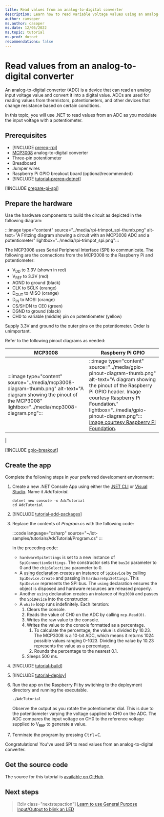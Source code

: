 ```yaml
---
title: Read values from an analog-to-digital converter
description: Learn how to read variable voltage values using an analog-to-digital converter.
author: camsoper
ms.author: casoper
ms.date: 12/05/2022
ms.topic: tutorial
ms.prod: dotnet
recommendations: false
---
```

<!--markdownlint-disable DOCSMD011 -->
# Read values from an analog-to-digital converter

An analog-to-digital converter (ADC) is a device that can read an analog input voltage value and convert it into a digital value. ADCs are used for reading values from thermistors, potentiometers, and other devices that change resistance based on certain conditions.

In this topic, you will use .NET to read values from an ADC as you modulate the input voltage with a potentiometer.

## Prerequisites

- [!INCLUDE [prereq-rpi](../includes/prereq-rpi.md)]
- [MCP3008](https://www.microchip.com/wwwproducts/MCP3008) analog-to-digital converter
- Three-pin potentiometer
- Breadboard
- Jumper wires
- Raspberry Pi GPIO breakout board (optional/recommended)
- [!INCLUDE [tutorial-prereq-dotnet](../includes/tutorial-prereq-dotnet.md)]

[!INCLUDE [prepare-pi-spi](../includes/prepare-pi-spi.md)]

## Prepare the hardware

Use the hardware components to build the circuit as depicted in the following diagram:

:::image type="content" source="../media/rpi-trimpot_spi-thumb.png" alt-text="A Fritzing diagram showing a circuit with an MCP3008 ADC and a potentiometer" lightbox="../media/rpi-trimpot_spi.png":::

The MCP3008 uses Serial Peripheral Interface (SPI) to communicate. The following are the connections from the MCP3008 to the Raspberry Pi and potentiometer:

- V<sub>DD</sub> to 3.3V (shown in red)
- V<sub>REF</sub> to 3.3V (red)
- AGND to ground (black)
- CLK to SCLK (orange)
- D<sub>OUT</sub> to MISO (orange)
- D<sub>IN</sub> to MOSI (orange)
- CS/SHDN to CE0 (green)
- DGND to ground (black)
- CH0 to variable (middle) pin on potentiometer (yellow)

Supply 3.3V and ground to the outer pins on the potentiometer. Order is unimportant.

Refer to the following pinout diagrams as needed:

| MCP3008  | Raspberry Pi GPIO |
|----------|-------------------|
| :::image type="content" source="../media/mcp3008-diagram-thumb.png" alt-text="A diagram showing the pinout of the MCP3008" lightbox="../media/mcp3008-diagram.png"::: | :::image type="content" source="../media/gpio-pinout-diagram-thumb.png" alt-text="A diagram showing the pinout of the Raspberry Pi GPIO header. Image courtesy Raspberry Pi Foundation." lightbox="../media/gpio-pinout-diagram.png":::<br />[Image courtesy Raspberry Pi Foundation](https://www.raspberrypi.com/documentation/computers/os.html#gpio-and-the-40-pin-header).
 |

[!INCLUDE [gpio-breakout](../includes/gpio-breakout.md)]

## Create the app

Complete the following steps in your preferred development environment:

1. Create a new .NET Console App using either the [.NET CLI](../../core/tools/dotnet-new.md) or [Visual Studio](../../core/tutorials/with-visual-studio.md). Name it *AdcTutorial*.

    ```dotnetcli
    dotnet new console -o AdcTutorial
    cd AdcTutorial
    ```

1. [!INCLUDE [tutorial-add-packages](../includes/tutorial-add-iot-package.md)]
1. Replace the contents of *Program.cs* with the following code:

    :::code language="csharp" source="~/iot-samples/tutorials/AdcTutorial/Program.cs" :::

    In the preceding code:

    - `hardwareSpiSettings` is set to a new instance of `SpiConnectionSettings`. The constructor sets the `busId` parameter to 0 and the `chipSelectLine` parameter to 0.
    - A [using declaration](../../csharp/language-reference/statements/using.md) creates an instance of `SpiDevice` by calling `SpiDevice.Create` and passing in `hardwareSpiSettings`. This `SpiDevice` represents the SPI bus. The `using` declaration ensures the object is disposed and hardware resources are released properly.
    - Another `using` declaration creates an instance of `Mcp3008` and passes the `SpiDevice` into the constructor.
    - A `while` loop runs indefinitely. Each iteration:
        1. Clears the console.
        1. Reads the value of CH0 on the ADC by calling `mcp.Read(0)`.
        1. Writes the raw value to the console.
        1. Writes the value to the console formatted as a percentage.
            1. To calculate the percentage, the value is divided by 10.23. The MCP3008 is a 10-bit ADC, which means it returns 1024 possible values ranging 0-1023. Dividing the value by 10.23 represents the value as a percentage.
            1. Rounds the percentage to the nearest 0.1.
        1. Sleeps 500 ms.

1. [!INCLUDE [tutorial-build](../includes/tutorial-build.md)]
1. [!INCLUDE [tutorial-deploy](../includes/tutorial-deploy.md)]
1. Run the app on the Raspberry Pi by switching to the deployment directory and running the executable.

    ```bash
    ./AdcTutorial
    ```

    Observe the output as you rotate the potentiometer dial. This is due to the potentiometer varying the voltage supplied to CH0 on the ADC. The ADC compares the input voltage on CH0 to the reference voltage supplied to V<sub>REF</sub> to generate a value.

1. Terminate the program by pressing <kbd>Ctrl</kbd>+<kbd>C</kbd>.

Congratulations! You've used SPI to read values from an analog-to-digital converter.

## Get the source code

The source for this tutorial is [available on GitHub](https://github.com/MicrosoftDocs/dotnet-iot-assets/tree/main/tutorials/AdcTutorial).

## Next steps

> [!div class="nextstepaction"]
> [Learn to use General Purpose Input/Output to blink an LED](../tutorials/blink-led.md)
